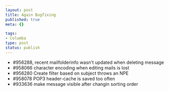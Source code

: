 ```yaml
--- 
layout: post
title: Again Bugfixing
published: true
meta: {}

tags: 
- Columba
type: post
status: publish
---
```

-  #956288, recent mailfolderinfo wasn't updated when deleting message
-  #958066 character encoding when editing mails is lost
-  #956280 Create filter based on subject throws an NPE
-  #958078 POP3 header-cache is saved too often
-   #933636 make message visible after changin sorting order
